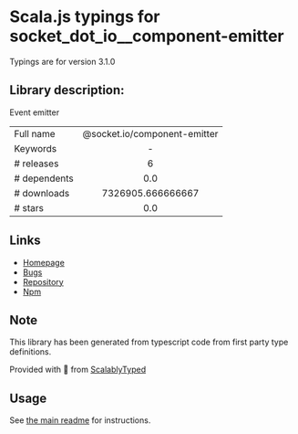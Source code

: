 
# Scala.js typings for socket_dot_io__component-emitter

Typings are for version 3.1.0

## Library description:
Event emitter

|                    |                 |
| ------------------ | :-------------: |
| Full name          | @socket.io/component-emitter |
| Keywords           | - |
| # releases         | 6 |
| # dependents       | 0.0 |
| # downloads        | 7326905.666666667 |
| # stars            | 0.0 |

## Links
- [Homepage](https://github.com/socketio/emitter#readme)
- [Bugs](https://github.com/socketio/emitter/issues)
- [Repository](https://github.com/socketio/emitter)
- [Npm](https://www.npmjs.com/package/%40socket.io%2Fcomponent-emitter)
    


## Note
This library has been generated from typescript code from first party type definitions.

Provided with :purple_heart: from [ScalablyTyped](https://github.com/oyvindberg/ScalablyTyped)

## Usage
See [the main readme](../../readme.md) for instructions.


